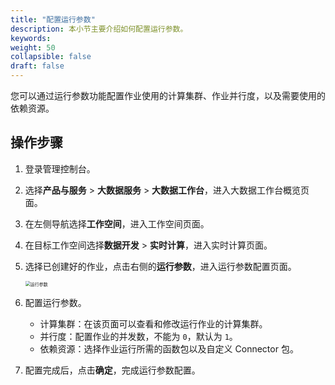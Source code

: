 ```yaml
---
title: "配置运行参数"
description: 本小节主要介绍如何配置运行参数。 
keywords: 
weight: 50
collapsible: false
draft: false
---
```


您可以通过运行参数功能配置作业使用的计算集群、作业并行度，以及需要使用的依赖资源。

## 操作步骤

1. 登录管理控制台。
2. 选择**产品与服务** > **大数据服务** > **大数据工作台**，进入大数据工作台概览页面。
3. 在左侧导航选择**工作空间**，进入工作空间页面。
4. 在目标工作空间选择**数据开发** > **实时计算**，进入实时计算页面。
5. 选择已创建好的作业，点击右侧的**运行参数**，进入运行参数配置页面。 

   <img src="/bigdata/dataomnis/_images/job_enviroment.png" alt="运行参数" style="zoom:50%;" />

6. 配置运行参数。
   
   - 计算集群：在该页面可以查看和修改运行作业的计算集群。
   - 并行度：配置作业的并发数，不能为 `0`，默认为 `1`。
   - 依赖资源：选择作业运行所需的函数包以及自定义 Connector 包。

7. 配置完成后，点击**确定**，完成运行参数配置。
   




